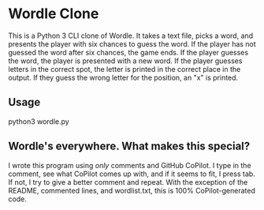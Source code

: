 # Wordle Clone
This is a Python 3 CLI clone of Wordle. It takes a text file, picks a word, and presents the player with six chances to guess the word. If the player has not guessed the word after six chances, the game ends. If the player guesses the word, the player is presented with a new word. If the player guesses letters in the correct spot, the letter is printed in the correct place in the output. If they guess the wrong letter for the position, an "x" is printed.

## Usage
python3 wordle.py

## Wordle's everywhere. What makes this special?
I wrote this program using _only_ comments and GitHub CoPilot. I type in the comment, see what CoPilot comes up with, and if it seems to fit, I press tab. If not, I try to give a better comment and repeat. With the exception of the README, commented lines, and wordlist.txt, this is 100% CoPilot-generated code.